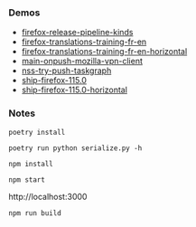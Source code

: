 ### Demos

- [firefox-release-pipeline-kinds](https://gabrielbusta.github.io/taskgraph-example-use-reducers/builds/firefox-release-pipeline-kinds/)
- [firefox-translations-training-fr-en](https://gabrielbusta.github.io/taskgraph-example-use-reducers/builds/firefox-translations-training-fr-en/)
- [firefox-translations-training-fr-en-horizontal](https://gabrielbusta.github.io/taskgraph-example-use-reducers/builds/firefox-translations-training-fr-en-horizontal/)
- [main-onpush-mozilla-vpn-client](https://gabrielbusta.github.io/taskgraph-example-use-reducers/builds/main-onpush-mozilla-vpn-client/)
- [nss-try-push-taskgraph](https://gabrielbusta.github.io/taskgraph-example-use-reducers/builds/nss-try-push-taskgraph/index.html)
- [ship-firefox-115.0](https://gabrielbusta.github.io/taskgraph-example-use-reducers/builds/ship-firefox-115.0/)
- [ship-firefox-115.0-horizontal](https://gabrielbusta.github.io/taskgraph-example-use-reducers/builds/ship-firefox-115.0-horizontal/)

### Notes
```
poetry install
```

```
poetry run python serialize.py -h
```

```
npm install
```

```
npm start
```

http://localhost:3000

```
npm run build
```